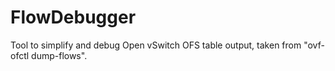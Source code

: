 FlowDebugger
============

Tool to simplify and debug Open vSwitch OFS table output, taken from "ovf-ofctl dump-flows".
